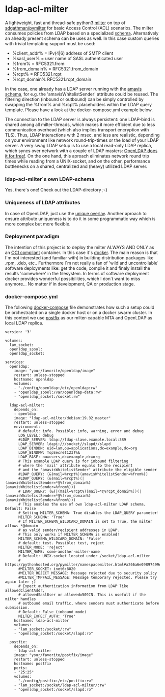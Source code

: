 # ldap-acl-milter
A lightweight, fast and thread-safe python3 [milter](http://www.postfix.org/MILTER_README.html) on top of [sdgathman/pymilter](https://github.com/sdgathman/pymilter) for basic Access Control (ACL) scenarios. The milter consumes policies from LDAP based on a specialized [schema](https://github.com/chillout2k/ldap-acl-milter/LDAP/ldap-acl-milter.schema). Alternatively an already present schema can be uses as well. In this case custom queries with trivial templating support must be used:

* %client_addr% = IPv(4|6) address of SMTP client
* %sasl_user% = user name of SASL authenticated user
* %from% = RFC5321.from
* %from_domain% = RFC5321.from_domain
* %rcpt% = RFC5321.rcpt
* %rcpt_domain% RFC5321.rcpt_domain

In the case, one already has a LDAP server running with the [amavis schema](https://www.ijs.si/software/amavisd/LDAP.schema.txt), for e.g. the 'amavisWhitelistSender' attribute could be reused. The filtering direction (inbound or outbound) can be simply controlled by swapping the %from% and %rcpt% placeholders within the LDAP query template.  Please have a look at the docker-compose.yml example below.

The connection to the LDAP server is always persistent: one LDAP-bind is shared among all milter-threads, which makes it more efficient due to less communication overhead (which also implies transport encryption with TLS). Thus, LDAP interactions with 2 msec. and less are realistic, depending on your environment like network round-trip-times or the load of your LDAP server. A very swag LDAP setup is to use a local read-only LDAP replica, which syncs over network with a couple of LDAP masters: [OpenLDAP does it for free!](https://www.openldap.org/doc/admin24/replication.html). On the one hand, this aproach eliminates network round trip times while reading from a UNIX-socket, and on the other, performance bottlenecks on a shared, centralized and (heavy) utilized LDAP server.

### ldap-acl-milter´s own LDAP-schema
Yes, there´s one! Check out the LDAP-directory ;-)

### Uniqueness of LDAP attributes
In case of OpenLDAP, just use the [unique overlay](https://www.openldap.org/doc/admin24/overlays.html). Another aproach to ensure attribute uniqueness is to do it in some programmatic way which is more complex but more flexible.

### Deployment paradigm
The intention of this project is to deploy the milter ALWAYS AND ONLY as an [OCI compliant](https://www.opencontainers.org) container. In this case it´s [docker](https://www.docker.com). The main reason is that I´m not interested (and familiar with) in building distribution packages like .rpm, .deb, etc.. Furthermore I´m not really a fan of 'wild and uncontrollable' software deployments like: get the code, compile it and finaly install the results 'somewhere' in the filesystem. In terms of software deployment docker provides wonderful possibilities, which I don´t want to miss anymore... No matter if in development, QA or production stage.

### docker-compose.yml
The following [docker-compose](https://docs.docker.com/compose/) file demonstrates how such a setup could be orchestrated on a single docker host or on a docker swarm cluster. In this context we use [postfix](http://www.postfix.org) as our milter-capable MTA and OpenLDAP as local LDAP replica.

```
version: '3'

volumes:
  lam_socket:
  openldap_spool:
  openldap_socket:

services:
  openldap:
    image: "your/favorite/openldap/image"
    restart: unless-stopped
    hostname: openldap
    volumes:
    - "./config/openldap:/etc/openldap:rw"
    - "openldap_spool:/var/openldap-data:rw"
    - "openldap_socket:/socket:rw"

  ldap-acl-milter:
    depends_on:
    - openldap
    image: "ldap-acl-milter/debian:19.02_master"
    restart: unless-stopped
    environment:
      # default: info. Possible: info, warning, error and debug
      LOG_LEVEL: debug
      #LDAP_SERVER: ldap://ldap-slave.example.local:389
      LDAP_SERVER: ldapi:///socket//slapd//slapd
      LDAP_BINDDN: uid=lam,ou=applications,dc=example,dc=org
      LDAP_BINDPW: TopSecret123!%&
      LDAP_BASE: ou=users,dc=example,dc=org
      # This example LDAP query is for inbound filtering
      # where the 'mail' attribute equals to the recipient
      # and the 'amavisWhitelistSender' attribute the eligible sender
      #LDAP_QUERY: (&(mail=%rcpt%)(amavisWhitelistSender=%from%))
      #LDAP_QUERY: (&(mail=%rcpt%)(|(amavisWhitelistSender=*@%from_domain%)(amavisWhitelistSender=%from%)))
      # LDAP_QUERY: (&(|(mail=%rcpt%)(mail=*@%rcpt_domain%))(|(amavisWhitelistSender=*@%from_domain%)(amavisWhitelistSender=%from%)))
      # This enables the use of own ldap-acl-milter LDAP schema. Default: False
      # Setting MILTER_SCHEMA: True disables the LDAP_QUERY parameter!
      MILTER_SCHEMA: 'True'
      # If MILTER_SCHEMA_WILDCARD_DOMAIN is set to True, the milter allows *@domain
      # as valid sender/recipient addresses in LDAP.
      # This only works if MILTER_SCHEMA is enabled!
      MILTER_SCHEMA_WILDCARD_DOMAIN: 'False'
      # default: test. Possible: test, reject
      MILTER_MODE: 'reject'
      MILTER_NAME: some-another-milter-name
      # Default: UNIX-socket located under /socket/ldap-acl-milter
      # https://pythonhosted.org/pymilter/namespacemilter.html#a266a6e09897499d8b1ae0e20f0d2be73
      #MILTER_SOCKET: inet6:8020
      #MILTER_REJECT_MESSAGE: Message rejected due to security policy
      #MILTER_TMPFAIL_MESSAGE: Message temporary rejected. Please try again later ;)
      # Expect authentication information from LDAP like allowedClientAddr,
      # allowedSaslUser or allowedx509CN. This is usefull if the milter handles
      # outbound email traffic, where senders must authenticate before submission.
      # Default: False (inbound mode)
      MILTER_EXPECT_AUTH: 'True'
    hostname: ldap-acl-milter
    volumes:
    - "lam_socket:/socket/:rw"
    - "openldap_socket:/socket/slapd:ro"

  postfix:
    depends_on:
    - ldap-acl-milter
    image: "your/favorite/postfix/image"
    restart: unless-stopped
    hostname: postfix
    ports:
    - "25:25"
    volumes:
    - "./config/postfix:/etc/postfix:rw"
    - "lam_socket:/socket/ldap-acl-milter/:rw"
    - "openldap_socket:/socket/slapd:ro"
```
